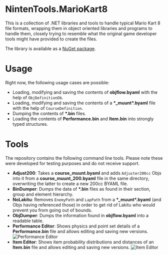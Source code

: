 # NintenTools.MarioKart8

This is a collection of .NET libraries and tools to handle typical Mario Kart 8 file formats, wrapping them in object oriented libraries and programs to handle them, closely trying to resemble what the original game developer tools might have provided to create the files.

The library is available as a [NuGet package](https://www.nuget.org/packages/Syroot.NintenTools.MarioKart8).

Usage
=====

Right now, the following usage cases are possible:
- Loading, modifying and saving the contents of **objflow.byaml** with the help of `ObjDefinitionDb`.
- Loading, modifying and saving the contents of a **&ast;_muunt&ast;.byaml** file with the help of `CourseDefinition`.
- Dumping the contents of **&ast;.bin** files.
- Loading the contents of **Performance.bin** and **Item.bin** into strongly typed structures.

Tools
=====

The repository contains the following command line tools. Please note these were developed for testing purposes and do not receive support.
- **Adjust200**: Takes a **course_muunt.byaml** and adds `Adjuster200cc` Objs into it from a **course_muunt_200.byaml** file in the same directory, overwriting the latter to create a new 200cc BYAML file.
- **BinDumper**: Dumps the data of **&ast;.bin** files as found in their section, group and element hierarchy.
- **NoLakitu**: Removes `EnemyPath` and `LapPath` from a **&ast;_muunt&ast;.byaml** (and Objs having referenced those) in order to get rid of Lakitu who would prevent you from going out of bounds.
- **ObjDumper**: Dumps the information found in **objflow.byaml** into a readable table.
- **Performance Editor**: Shows physics and point set details of a **Performance.bin** file and allows editing and saving new versions.
![Performance Editor](https://raw.githubusercontent.com/Syroot/NintenTools.MarioKart8/master/doc/readme/performance_editor.png)
- **Item Editor**: Shows item probability distributions and distances of an **Item.bin** file and allows editing and saving new versions.
![Item Editor](https://raw.githubusercontent.com/Syroot/NintenTools.MarioKart8/master/doc/readme/item_editor.png)
